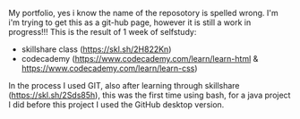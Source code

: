 My portfolio, yes i know the name of the reposotory is spelled wrong. I'm i'm trying to get this as a git-hub page, however it is still a work in progress!!! This is the result of 1 week of selfstudy:
- skillshare class (https://skl.sh/2H822Kn)
- codecademy (https://www.codecademy.com/learn/learn-html & https://www.codecademy.com/learn/learn-css)

In the process I used GIT, also after learning through skillshare (https://skl.sh/2Sds85h), this was the first time using bash, for a java project I did before this project I used the GitHub desktop version.
